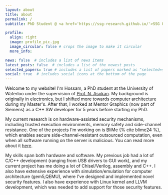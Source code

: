 ```yaml
---
layout: about
title: about
permalink: /
subtitle: PhD Student @ <a href='https://ssg-research.github.io/'>SSG UWaterloo</a>

profile:
  align: right
  image: profile_pic.jpg
  image_circular: false # crops the image to make it circular
  more_info: 

news: false  # includes a list of news items
latest_posts: false  # includes a list of the newest posts
selected_papers: true # includes a list of papers marked as "selected={true}"
social: true  # includes social icons at the bottom of the page
---
```


Welcome to my website! I'm Hossam, a PhD student at the University of Waterloo under the supervision of [Prof. N. Asokan](https://asokan.org/asokan/). My background is originally in electronics, but I shifted more towards computer architecture during my Master's. After that, I worked at Mentor Graphics (now part of Siemens) as a C++ SW developer for 5 years before starting my PhD.

My current research is on hardware-assisted security mechanisms, including trusted execution environments, memory safety and side-channel resistance. One of the projects I'm working on is BliMe {% cite blime24 %}, which enables secure side-channel-resistant outsourced computation, even when all software running on the server is malicious. You can read more about it [here](https://ssg-research.github.io/platsec/blime).

My skills span both hardware and software. My previous job had a lot of C/C++ development (ranging from USB drivers to GUI work), and my current project has me doing a lot of Chisel/Verilog, assembly and C++. I also have extensive experience with simulation/emulation for computer architecture (gem5,QEMU), where I've designed and implemented novel security features. I also have experience with Linux kernel and LLVM development, which was needed to add support for those security features.

<!--
Write your biography here. Tell the world about yourself. Link to your favorite [subreddit](http://reddit.com). You can put a picture in, too. The code is already in, just name your picture `prof_pic.jpg` and put it in the `img/` folder.

Put your address / P.O. box / other info right below your picture. You can also disable any of these elements by editing `profile` property of the YAML header of your `_pages/about.md`. Edit `_bibliography/papers.bib` and Jekyll will render your [publications page](/al-folio/publications/) automatically.

Link to your social media connections, too. This theme is set up to use [Font Awesome icons](https://fontawesome.com/) and [Academicons](https://jpswalsh.github.io/academicons/), like the ones below. Add your Facebook, Twitter, LinkedIn, Google Scholar, or just disable all of them.
-->
